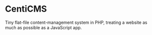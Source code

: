 # CentiCMS
Tiny flat-file content-management system in PHP, treating a website as much as possible as a JavaScript app.
